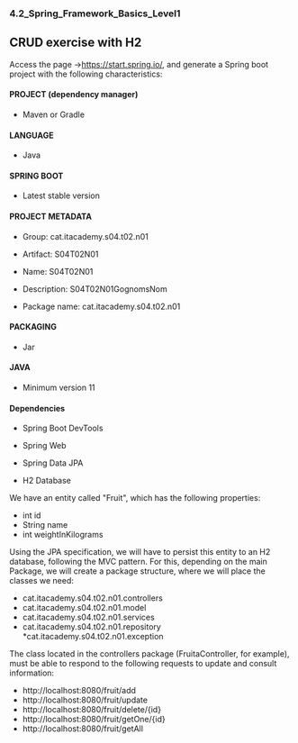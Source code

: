 ### 4.2_Spring_Framework_Basics_Level1
## CRUD exercise with H2

Access the page ->https://start.spring.io/, and generate a Spring boot project with the following characteristics:

#### PROJECT (dependency manager)

* Maven or Gradle

#### LANGUAGE

* Java

#### SPRING BOOT

* Latest stable version

#### PROJECT METADATA

* Group: cat.itacademy.s04.t02.n01

* Artifact: S04T02N01

* Name: S04T02N01

* Description: S04T02N01GognomsNom

* Package name: cat.itacademy.s04.t02.n01

#### PACKAGING

* Jar

#### JAVA

* Minimum version 11

#### Dependencies

* Spring Boot DevTools

* Spring Web

* Spring Data JPA

* H2 Database

We have an entity called "Fruit", which has the following properties:

* int id
* String name
* int weightInKilograms

Using the JPA specification, we will have to persist this entity to an H2 database, following the MVC pattern. For this, depending on the main Package, we will create a package structure, where we will place the classes we need:

 * cat.itacademy.s04.t02.n01.controllers
 * cat.itacademy.s04.t02.n01.model
 * cat.itacademy.s04.t02.n01.services
 * cat.itacademy.s04.t02.n01.repository
 *cat.itacademy.s04.t02.n01.exception

The class located in the controllers package (FruitaController, for example), must be able to respond to the following requests to update and consult information:

* http://localhost:8080/fruit/add
* http://localhost:8080/fruit/update
* http://localhost:8080/fruit/delete/{id}
* http://localhost:8080/fruit/getOne/{id}
* http://localhost:8080/fruit/getAll
